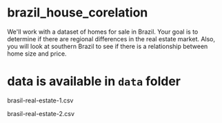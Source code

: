 # brazil_house_corelation
We'll work with a dataset of homes for sale in Brazil. 
Your goal is to determine if there are regional differences in the real estate market.
Also, you will look at southern Brazil to see if there is a relationship between home size and price.

# data is available in `data` folder
brasil-real-estate-1.csv

brasil-real-estate-2.csv
